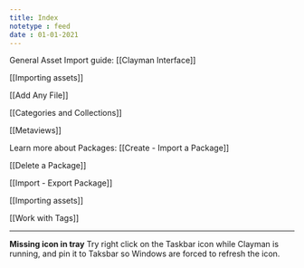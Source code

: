 ```yaml
---
title: Index
notetype : feed
date : 01-01-2021
---
```


General Asset Import guide: 
[[Clayman Interface]]

[[Importing assets]]

[[Add Any File]]

[[Categories and Collections]]

[[Metaviews]]



Learn more about Packages:
[[Create - Import a Package]]

[[Delete a Package]]

[[Import - Export Package]]

[[Importing assets]]

[[Work with Tags]]


---

**Missing icon in tray**
Try right click on the Taskbar icon while Clayman is running, and pin it to Taksbar so Windows are forced to refresh the icon.

